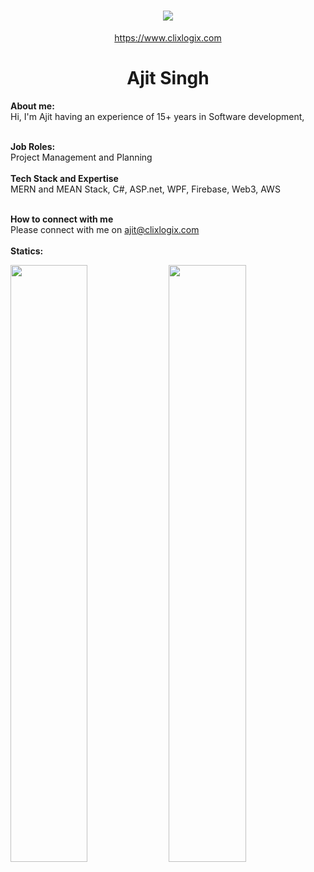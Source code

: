 <h1 align="center">
   <a>
    <img src="https://clixlogix.org/clixlogixlogo.jpeg"> </a>
</h1>
<p align="center">
    <a href="https://www.clixlogix.com/">
     https://www.clixlogix.com   
</a>
</p>
<h1 align="center">
  <b>Ajit Singh</b>
</h1>
<b> About me:</b>
</br>
Hi, I'm Ajit having an experience of 15+ years in Software development,
</br>
</br>

<b>Job Roles:</b>
<br>
Project Management and Planning
</br>
</br>
<b>Tech Stack and Expertise</b></br>
 MERN and MEAN Stack, C#, ASP.net, WPF, Firebase, Web3, AWS
</br>
</br>

<b>How to connect with me</b>
</br>
Please connect with me on  <a style="color: blue;" href="https://www.clixlogix.com/contact-us/">ajit@clixlogix.com</a>
</br>
</br>
<b>Statics:</b>
<p align="left">
  <img width="49.5%" src="https://github-readme-stats.vercel.app/api?username=ajitclix&show_icons=true&theme=gruvbox&hide_border=true" />
    <img width="49.5%" src="https://github-readme-streak-stats.herokuapp.com/?user=ajitclix&theme=gruvbox&hide_border=true" />
</p>
<br>
